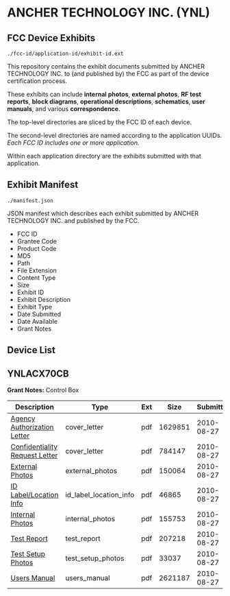 # ANCHER TECHNOLOGY INC. (YNL)
## FCC Device Exhibits

```
./fcc-id/application-id/exhibit-id.ext
```

This repository contains the exhibit documents submitted by ANCHER TECHNOLOGY INC. to (and published by) the FCC as part of the device certification process.

These exhibits can include **internal photos**, **external photos**, **RF test reports**, **block diagrams**, **operational descriptions**, **schematics**, **user manuals**, and various **correspondence**.

The top-level directories are sliced by the FCC ID of each device.

The second-level directories are named according to the application UUIDs. *Each FCC ID includes one or more application.*

Within each application directory are the exhibits submitted with that application. 

## Exhibit Manifest

```
./manifest.json
```

JSON manifest which describes each exhibit submitted by ANCHER TECHNOLOGY INC. and published by the FCC.

- FCC ID
- Grantee Code
- Product Code
- MD5
- Path
- File Extension
- Content Type
- Size
- Exhibit ID
- Exhibit Description
- Exhibit Type
- Date Submitted
- Date Available
- Grant Notes

## Device List
## YNLACX70CB
**Grant Notes:** Control Box

| Description | Type | Ext | Size | Submitted | Available |
| ----------- | ---- | --- | ---- | --------- | --------- |
| [Agency Authorization Letter](YNLACX70CB/f26e7b368c898a7d09645f8d73709448/1334130.pdf) | cover_letter | pdf | 1629851 | 2010-08-27 | 2010-08-27 |
| [Confidentiality Request Letter](YNLACX70CB/f26e7b368c898a7d09645f8d73709448/1334131.pdf) | cover_letter | pdf | 784147 | 2010-08-27 | 2010-08-27 |
| [External Photos](YNLACX70CB/f26e7b368c898a7d09645f8d73709448/1334132.pdf) | external_photos | pdf | 150064 | 2010-08-27 | 2010-08-27 |
| [ID Label/Location Info](YNLACX70CB/f26e7b368c898a7d09645f8d73709448/1334133.pdf) | id_label_location_info | pdf | 46865 | 2010-08-27 | 2010-08-27 |
| [Internal Photos](YNLACX70CB/f26e7b368c898a7d09645f8d73709448/1334134.pdf) | internal_photos | pdf | 155753 | 2010-08-27 | 2010-08-27 |
| [Test Report](YNLACX70CB/f26e7b368c898a7d09645f8d73709448/1334135.pdf) | test_report | pdf | 207218 | 2010-08-27 | 2010-08-27 |
| [Test Setup Photos](YNLACX70CB/f26e7b368c898a7d09645f8d73709448/1334136.pdf) | test_setup_photos | pdf | 33037 | 2010-08-27 | 2010-08-27 |
| [Users Manual](YNLACX70CB/f26e7b368c898a7d09645f8d73709448/1334137.pdf) | users_manual | pdf | 2621187 | 2010-08-27 | 2010-08-27 |
